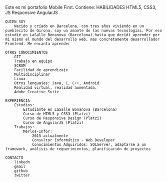 Este es mi portafolio Mobile First.
Contiene:
	HABILIDADES
		HTML5, CSS3, JS
		Responsive
		AngularJS

	QUIEN SOY
		Nacido y críado en Barcelona, con tres años viviendo en un pueblecito de Girona, soy un amante de las nuevas tecnologías. Por eso estudié en LaSalle Bonanova (Barcelona) hasta que decidí aprender por mi mismo el mundo del desarrollo web, mas concretamente desarrollador Frontend. Me encanta aprender

	OTROS CONOCIMIENTOS
		GIT
		Trabajo en equipo
		SCRUM
		Facilidad de aprendizaje
		Multidisciplinar
		Linux
		Otros lenguajes: Java, C, C++, Android
		Realidad virtual, realidad aumentada, 
		Adobe Creative Suite
	
	EXPERIENCIA
		Estudios:
			Estudiante en LaSalle Bonanova (Barcelona)
			Curso de HTML5 y CSS3 (Platzi)
			Curso de Responsive Design (Platzi)
			Curso de AngularJS (Platzi)
		Trabajos:
			Merlos-Infor: 
				2015-actualmente
				Consultor Informático - Web Developer
				Conocimientos Adquiridos: SQLServer, adaptarse a un framework, análisis de requerimientos, planificación de proyectos
	
	CONTACTO
		linkedn
		gmail
		github
		twitter